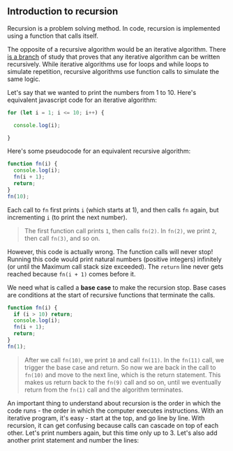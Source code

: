 ## Introduction to recursion

Recursion is a problem solving method. In code, recursion is implemented using a function that calls itself.

The opposite of a recursive algorithm would be an iterative algorithm. There [is a branch](https://en.wikipedia.org/wiki/Computability_theory) of study that proves that any iterative algorithm can be written  recursively. While iterative algorithms use for loops and while loops to simulate repetition, recursive algorithms use function calls to  simulate the same logic.

Let's say that we wanted to print the numbers from 1 to 10. Here's equivalent javascript code  for an iterative algorithm:

```js
for (let i = 1; i <= 10; i++) {

  console.log(i);

}
```

Here's some pseudocode for an equivalent recursive algorithm:

```js
function fn(i) {
  console.log(i);
  fn(i + 1);
  return;
}
fn(10);
```

Each call to `fn` first prints `i` (which starts at 1), and then calls `fn` again, but incrementing `i` (to print the next number).

> The first function call prints `1`, then calls `fn(2)`. In `fn(2)`, we print `2`, then call `fn(3)`, and so on.

However, this code is actually wrong.  The  function calls will never stop! Running this code would print natural  numbers (positive integers) infinitely (or until the Maximum call stack size exceeded). The `return` line never gets reached because `fn(i + 1)` comes before it.

We need what is called a **base case** to make the recursion stop. Base cases are conditions at the start of recursive functions that terminate the calls.

```js
function fn(i) {
  if (i > 10) return;
  console.log(i);
  fn(i + 1);
  return;
}
fn(1);
```

> After we call `fn(10)`, we print `10` and call `fn(11)`. In the `fn(11)` call, we trigger the base case and return. So now we are back in the call to `fn(10)` and move to the next line, which is the return statement. This makes us return back to the `fn(9)` call and so on, until we eventually return from the `fn(1)` call and the algorithm terminates.

An important thing to understand about recursion is the order in which  the code runs - the order in which the computer executes instructions.  With an iterative program, it's easy - start at the top, and go line by  line. With recursion, it can get confusing because calls can cascade on  top of each other. Let's print numbers again, but this time only up to  3. Let's also add another print statement and number the lines: